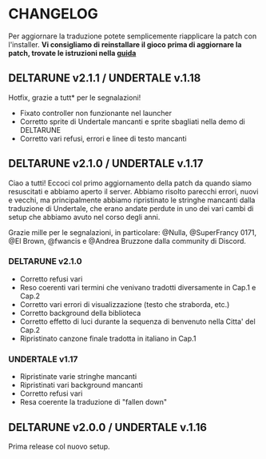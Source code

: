 # CHANGELOG

Per aggiornare la traduzione potete semplicemente riapplicare la patch con l'installer. **Vi consigliamo di reinstallare il gioco prima di aggiornare la patch, trovate le istruzioni nella [guida](https://github.com/USPAssets/Installer/blob/main/README.md)**

## DELTARUNE v2.1.1 / UNDERTALE v.1.18

Hotfix, grazie a tutt* per le segnalazioni!

- Fixato controller non funzionante nel launcher
- Corretto sprite di Undertale mancanti e sprite sbagliati nella demo di DELTARUNE
- Corretto vari refusi, errori e linee di testo mancanti

## DELTARUNE v2.1.0 / UNDERTALE v.1.17

Ciao a tutti! Eccoci col primo aggiornamento della patch da quando siamo resuscitati e abbiamo aperto il server. Abbiamo risolto parecchi errori, nuovi e vecchi, ma principalmente abbiamo ripristinato le stringhe mancanti dalla traduzione di Undertale, che erano andate perdute in uno dei vari cambi di setup che abbiamo avuto nel corso degli anni.

Grazie mille per le segnalazioni, in particolare: @Nulla, @SuperFrancy 0171, @El Brown, @fwancis e @Andrea Bruzzone dalla community di Discord.

### DELTARUNE v2.1.0

- Corretto refusi vari
- Reso coerenti vari termini che venivano tradotti diversamente in Cap.1 e Cap.2
- Corretto vari errori di visualizzazione (testo che straborda, etc.)
- Corretto background della biblioteca
- Corretto effetto di luci durante la sequenza di benvenuto nella Citta' del Cap.2
- Ripristinato canzone finale tradotta in italiano in Cap.1

### UNDERTALE v1.17

- Ripristinate varie stringhe mancanti
- Ripristinati vari background mancanti
- Corretto refusi vari
- Resa coerente la traduzione di "fallen down"

## DELTARUNE v2.0.0 / UNDERTALE v.1.16

Prima release col nuovo setup.

